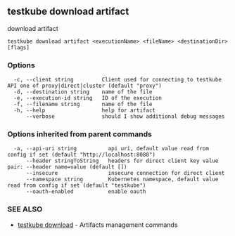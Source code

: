 ## testkube download artifact

download artifact

```
testkube download artifact <executionName> <fileName> <destinationDir> [flags]
```

### Options

```
  -c, --client string         Client used for connecting to testkube API one of proxy|direct|cluster (default "proxy")
  -d, --destination string    name of the file
  -e, --execution-id string   ID of the execution
  -f, --filename string       name of the file
  -h, --help                  help for artifact
      --verbose               should I show additional debug messages
```

### Options inherited from parent commands

```
  -a, --api-uri string          api uri, default value read from config if set (default "http://localhost:8088")
      --header stringToString   headers for direct client key value pair: --header name=value (default [])
      --insecure                insecure connection for direct client
      --namespace string        Kubernetes namespace, default value read from config if set (default "testkube")
      --oauth-enabled           enable oauth
```

### SEE ALSO

* [testkube download](testkube_download.md)	 - Artifacts management commands

